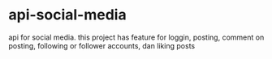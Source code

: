 # api-social-media
api for social media. this project has feature for loggin, posting, comment on posting, following or follower accounts, dan liking posts
